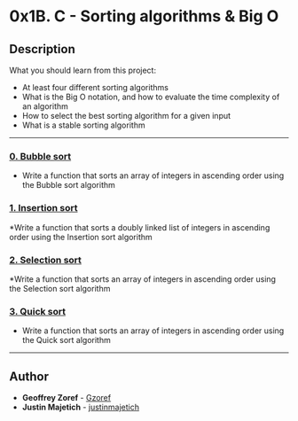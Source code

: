 # 0x1B. C - Sorting algorithms & Big O

## Description
What you should learn from this project:

* At least four different sorting algorithms
* What is the Big O notation, and how to evaluate the time complexity of an algorithm
* How to select the best sorting algorithm for a given input
* What is a stable sorting algorithm

---

### [0. Bubble sort](./0-read_file.py)
* Write a function that sorts an array of integers in ascending order using the Bubble sort algorithm


### [1. Insertion sort](./1-number_of_lines.py)
*Write a function that sorts a doubly linked list of integers in ascending order using the Insertion sort algorithm


### [2. Selection sort ](./2-read_lines.py)
*Write a function that sorts an array of integers in ascending order using the Selection sort algorithm


### [3. Quick sort](./3-write_file.py)
* Write a function that sorts an array of integers in ascending order using the Quick sort algorithm

---

## Author
* **Geoffrey Zoref** - [Gzoref](https://github.com/Gzoref)
* **Justin Majetich** - [justinmajetich](https://github.com/justinmajetich)